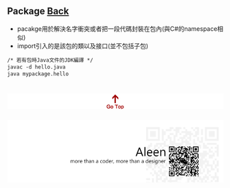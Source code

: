 ## Package [Back](./../Java.md)

- pacakge用於解決名字衝突或者把一段代碼封裝在包內(與C#的namespace相似)
- import引入的是該包的類以及接口(並不包括子包)

```dos
/* 若有包時Java文件的JDK編譯 */
javac -d hello.java
java mypackage.hello
```

<a href="#" style="left:200px;"><img src="./../../../pic/gotop.png"></a>
=====
<a href="http://aleen42.github.io/" target="_blank" ><img src="./../../../pic/tail.gif"></a>
